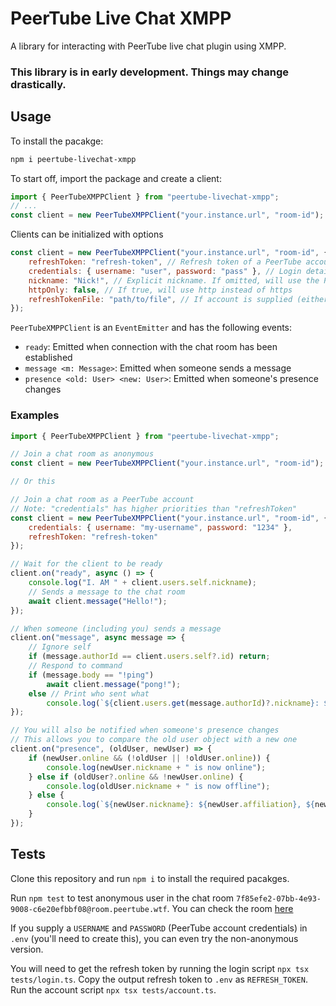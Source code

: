 # PeerTube Live Chat XMPP
A library for interacting with PeerTube live chat plugin using XMPP.

### This library is in early development. Things may change drastically.

## Usage
To install the pacakge:
```bash
npm i peertube-livechat-xmpp
```

To start off, import the package and create a client:
```js
import { PeerTubeXMPPClient } from "peertube-livechat-xmpp";
// ...
const client = new PeerTubeXMPPClient("your.instance.url", "room-id");
```

Clients can be initialized with options
```js
const client = new PeerTubeXMPPClient("your.instance.url", "room-id", {
	refreshToken: "refresh-token", // Refresh token of a PeerTube account. Has higher priority than credentials 
	credentials: { username: "user", password: "pass" }, // Login details of a PeerTube account
	nickname: "Nick!", // Explicit nickname. If omitted, will use the PeerTube supplied nickname or anonymous name
	httpOnly: false, // If true, will use http instead of https
	refreshTokenFile: "path/to/file", // If account is supplied (either refreshToken or credentials), a new refresh token will be written to this file
});
```

`PeerTubeXMPPClient` is an `EventEmitter` and has the following events:
- `ready`: Emitted when connection with the chat room has been established
- `message <m: Message>`: Emitted when someone sends a message
- `presence <old: User> <new: User>`: Emitted when someone's presence changes

### Examples
```js
import { PeerTubeXMPPClient } from "peertube-livechat-xmpp";

// Join a chat room as anonymous
const client = new PeerTubeXMPPClient("your.instance.url", "room-id");

// Or this

// Join a chat room as a PeerTube account
// Note: "credentials" has higher priorities than "refreshToken"
const client = new PeerTubeXMPPClient("your.instance.url", "room-id", {
	credentials: { username: "my-username", password: "1234" },
	refreshToken: "refresh-token"
});

// Wait for the client to be ready
client.on("ready", async () => {
	console.log("I. AM " + client.users.self.nickname);
	// Sends a message to the chat room
	await client.message("Hello!");
});

// When someone (including you) sends a message
client.on("message", async message => {
	// Ignore self
	if (message.authorId == client.users.self?.id) return;
	// Respond to command
	if (message.body == "!ping")
		await client.message("pong!");
	else // Print who sent what
		console.log(`${client.users.get(message.authorId)?.nickname}: ${message.body}`);
});

// You will also be notified when someone's presence changes
// This allows you to compare the old user object with a new one
client.on("presence", (oldUser, newUser) => {
	if (newUser.online && (!oldUser || !oldUser.online)) {
		console.log(newUser.nickname + " is now online");
	} else if (oldUser?.online && !newUser.online) {
		console.log(oldUser.nickname + " is now offline");
	} else {
		console.log(`${newUser.nickname}: ${newUser.affiliation}, ${newUser.role}`);
	}
});
```

## Tests
Clone this repository and run `npm i` to install the required pacakges.

Run `npm test` to test anonymous user in the chat room `7f85efe2-07bb-4e93-9008-c6e20efbbf08@room.peertube.wtf`. You can check the room [here](https://peertube.wtf/plugins/livechat/router/webchat/room/7f85efe2-07bb-4e93-9008-c6e20efbbf08)

If you supply a `USERNAME` and `PASSWORD` (PeerTube account credentials) in `.env` (you'll need to create this), you can even try the non-anonymous version.

You will need to get the refresh token by running the login script `npx tsx tests/login.ts`. Copy the output refresh token to `.env` as `REFRESH_TOKEN`. Run the account script `npx tsx tests/account.ts`.